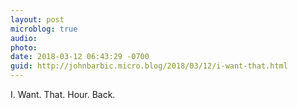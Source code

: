 ```yaml
---
layout: post
microblog: true
audio: 
photo: 
date: 2018-03-12 06:43:29 -0700
guid: http://johnbarbic.micro.blog/2018/03/12/i-want-that.html
---
```

I. Want. That. Hour. Back.
